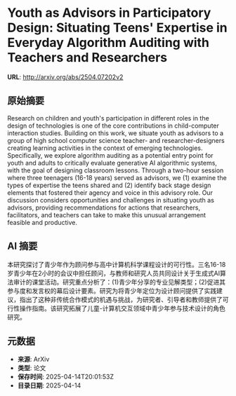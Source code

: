 # Youth as Advisors in Participatory Design: Situating Teens' Expertise in Everyday Algorithm Auditing with Teachers and Researchers

**URL**: http://arxiv.org/abs/2504.07202v2

## 原始摘要

Research on children and youth's participation in different roles in the
design of technologies is one of the core contributions in child-computer
interaction studies. Building on this work, we situate youth as advisors to a
group of high school computer science teacher- and researcher-designers
creating learning activities in the context of emerging technologies.
Specifically, we explore algorithm auditing as a potential entry point for
youth and adults to critically evaluate generative AI algorithmic systems, with
the goal of designing classroom lessons. Through a two-hour session where three
teenagers (16-18 years) served as advisors, we (1) examine the types of
expertise the teens shared and (2) identify back stage design elements that
fostered their agency and voice in this advisory role. Our discussion considers
opportunities and challenges in situating youth as advisors, providing
recommendations for actions that researchers, facilitators, and teachers can
take to make this unusual arrangement feasible and productive.


## AI 摘要

本研究探讨了青少年作为顾问参与高中计算机科学课程设计的可行性。三名16-18岁青少年在2小时的会议中担任顾问，与教师和研究人员共同设计关于生成式AI算法审计的课堂活动。研究重点分析了：(1)青少年分享的专业见解类型；(2)促进其参与度和发言权的幕后设计要素。研究为将青少年定位为设计顾问提供了实践建议，指出了这种非传统合作模式的机遇与挑战，为研究者、引导者和教师提供了可行性操作指南。该研究拓展了儿童-计算机交互领域中青少年参与技术设计的角色研究。

## 元数据

- **来源**: ArXiv
- **类型**: 论文
- **保存时间**: 2025-04-14T20:01:53Z
- **目录日期**: 2025-04-14
